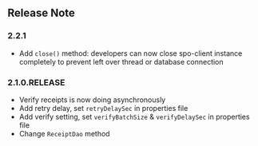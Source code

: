 ## Release Note

### 2.2.1

- Add `close()` method: developers can now close spo-client instance completely to prevent left over thread or database connection

### 2.1.0.RELEASE

- Verify receipts is now doing asynchronously
- Add retry delay, set `retryDelaySec` in properties file
- Add verify setting, set `verifyBatchSize` & `verifyDelaySec` in properties file
- Change `ReceiptDao` method

